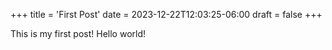 +++
title = 'First Post'
date = 2023-12-22T12:03:25-06:00
draft = false
+++

This is my first post! Hello world!